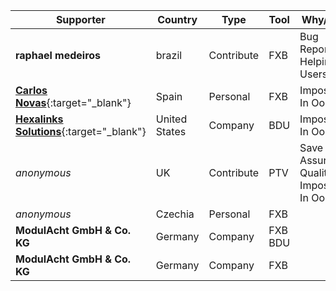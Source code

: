 Supporter|Country|Type|Tool|Why/How|Users
---|---|---|---|---|---
**raphael medeiros**|brazil|Contribute|FXB|Bug Reports<br/>Helping Users|Developer<br/>Customizer
[**Carlos Novas**](https://www.linkedin.com/in/carlosnovas/){:target="_blank"}|Spain|Personal|FXB|Impossible In Oob|Developer
[**Hexalinks Solutions**](https://www.hexalinks.com/){:target="_blank"}|United States|Company|BDU|Impossible In Oob|Administrator
_anonymous_|UK|Contribute|PTV|Save Time<br/>Assure Quality<br/>Impossible In Oob|
_anonymous_|Czechia|Personal|FXB||Developer
**ModulAcht GmbH & Co. KG**|Germany|Company|FXB<br/>BDU||Developer<br/>Administrator
**ModulAcht GmbH & Co. KG**|Germany|Company|FXB||Developer<br/>Administrator
